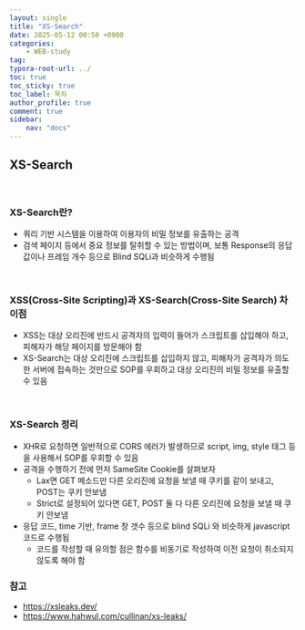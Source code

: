 ```yaml
---
layout: single
title: "XS-Search"
date: 2025-05-12 00:50 +0900
categories: 
    - WEB-study
tag:
typora-root-url: ../
toc: true
toc_sticky: true
toc_label: 목차
author_profile: true
comment: true
sidebar:
    nav: "docs"
---
```


## XS-Search

<br>

### XS-Search란?

- 쿼리 기반 시스템을 이용하여 이용자의 비밀 정보를 유출하는 공격
- 검색 페이지 등에서 중요 정보를 탈취할 수 있는 방법이며, 보통 Response의 응답 값이나 프레임 개수 등으로 Blind SQLi과 비슷하게 수행됨

<br>

### XSS(Cross-Site Scripting)과 XS-Search(Cross-Site Search) 차이점

- XSS는 대상 오리진에 반드시 공격자의 입력이 들어가 스크립트를 삽입해야 하고, 피해자가 해당 페이지를 방문해야 함
- XS-Search는 대상 오리진에 스크립트를 삽입하지 않고, 피해자가 공격자가 의도한 서버에 접속하는 것만으로 SOP를 우회하고 대상 오리진의 비밀 정보를 유출할 수 있음

<br>

### XS-Search 정리

- XHR로 요청하면 일반적으로 CORS 에러가 발생하므로 script, img, style 태그 등을 사용해서 SOP를 우회할 수 있음
- 공격을 수행하기 전에 먼저  SameSite Cookie를 살펴보자
  - Lax면 GET 메소드만 다른 오리진에 요청을 보낼 때 쿠키를 같이 보내고, POST는 쿠키 안보냄
  - Strict로 설정되어 있다면 GET, POST 둘 다 다른 오리진에 요청을 보낼 때 쿠키 안보냄
- 응답 코드, time 기반, frame 창 갯수 등으로 blind SQLi 와 비슷하게 javascript 코드로 수행됨
  - 코드를 작성할 때 유의할 점은 함수를 비동기로 작성하여 이전 요청이 취소되지 않도록 해야 함



### 참고

- https://xsleaks.dev/
- https://www.hahwul.com/cullinan/xs-leaks/

